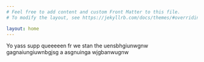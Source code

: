 ```yaml
---
# Feel free to add content and custom Front Matter to this file.
# To modify the layout, see https://jekyllrb.com/docs/themes/#overriding-theme-defaults

layout: home
---
```

Yo yass supp queeeeen fr we stan the uensbhgiunwgnw gagnaiungiuwnbgjsg a asgnuinga wjgbanwugnw